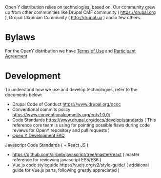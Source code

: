 Open Y distribution relies on technologies, based on. 
Our community grew up from other communities like Drupal CMF community ( https://drupal.org ), Drupal Ukrainian Community ( http://drupal.ua ) and a few others.

# Bylaws

For the OpenY distribution we have [Terms of Use](https://github.com/ymcatwincities/openy/wiki/Open-Y-Terms-of-Use) and [Participant Agreement](https://github.com/ymcatwincities/openy/wiki/Open-Y-Participant-Agreement)

# Development

To understand how we use and develop technologies, refer to the documents below:

* Drupal Code of Conduct https://www.drupal.org/dcoc 
* Conventional commits policy https://www.conventionalcommits.org/en/v1.0.0/
* Code Standards https://www.drupal.org/docs/develop/standards ( This reference core team is using for pointing possible flaws during code reviews for OpenY repository and pull requests )
* [Open Y Development FAQ](https://github.com/ymcatwincities/openy/wiki/Development-FAQ)

Javascript Code Standards  ( + React JS )
* https://github.com/airbnb/javascript/tree/master/react ( master reference for reviewing javascript ES5/ES6 )
* Vue.js code styleguide https://vuejs.org/v2/style-guide/ ( additional guide for Vue.js parts, following greatly appreciated )


